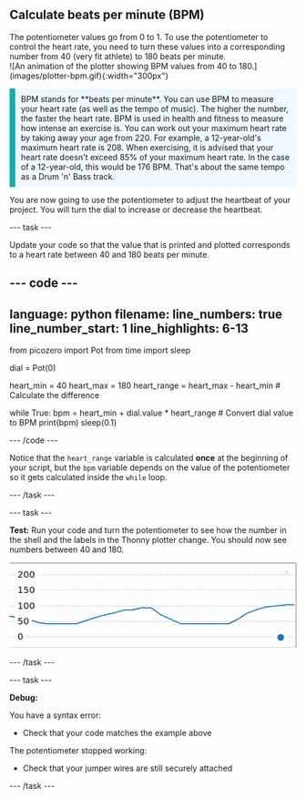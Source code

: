 ## Calculate beats per minute (BPM) 

<div style="display: flex; flex-wrap: wrap">
<div style="flex-basis: 200px; flex-grow: 1; margin-right: 15px;">
The potentiometer values go from 0 to 1. To use the potentiometer to control the heart rate, you need to turn these values into a corresponding number from 40 (very fit athlete) to 180 beats per minute. 
</div>
<div>
![An animation of the plotter showing BPM values from 40 to 180.](images/plotter-bpm.gif){:width="300px"}
</div>
</div>

<p style='border-left: solid; border-width:10px; border-color: #0faeb0; background-color: aliceblue; padding: 10px;'>
BPM stands for **beats per minute**. You can use BPM to measure your heart rate (as well as the tempo of music). The higher the number, the faster the heart rate. BPM is used in health and fitness to measure how intense an exercise is. You can work out your maximum heart rate by taking away your age from 220. For example, a 12-year-old's maximum heart rate is 208. When exercising, it is advised that your heart rate doesn't exceed 85% of your maximum heart rate. In the case of a 12-year-old, this would be 176 BPM. That's about the same tempo as a Drum 'n' Bass track.
</p>

You are now going to use the potentiometer to adjust the heartbeat of your project. You will turn the dial to increase or decrease the heartbeat. 

--- task ---

Update your code so that the value that is printed and plotted corresponds to a heart rate between 40 and 180 beats per minute.

--- code ---
---
language: python
filename: 
line_numbers: true
line_number_start: 1
line_highlights: 6-13
---
from picozero import Pot
from time import sleep

dial = Pot(0)

heart_min = 40
heart_max = 180
heart_range = heart_max - heart_min # Calculate the difference

while True:
    bpm = heart_min + dial.value * heart_range # Convert dial value to BPM
    print(bpm)
    sleep(0.1)

--- /code ---

Notice that the `heart_range` variable is calculated **once** at the beginning of your script, but the `bpm` variable depends on the value of the potentiometer so it gets calculated inside the `while` loop.

--- /task ---

--- task ---

**Test:** Run your code and turn the potentiometer to see how the number in the shell and the labels in the Thonny plotter change. You should now see numbers between 40 and 180.

![A screenshot of values plotted with a range from 0 to 180.](images/plotter-bpm.png) 

--- /task ---

--- task ---

**Debug:** 

You have a syntax error:
+ Check that your code matches the example above

The potentiometer stopped working:
+ Check that your jumper wires are still securely attached

--- /task ---


